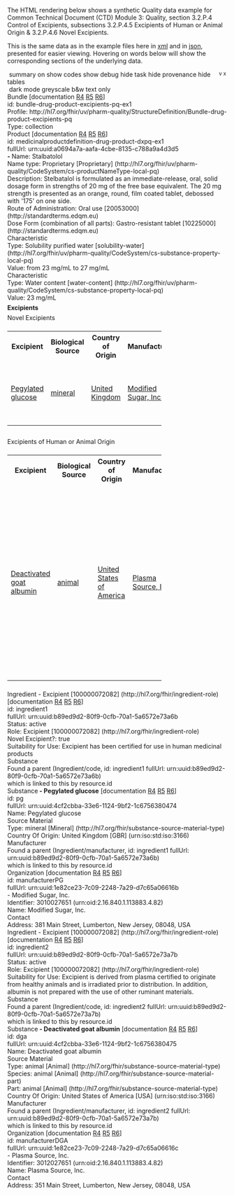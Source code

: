 The HTML rendering below shows a synthetic Quality data example for Common Technical Document (CTD) Module 3: Quality, section 3.2.P.4 Control of Excipients, subsections 3.2.P.4.5 Excipients of Human or Animal Origin & 3.2.P.4.6 Novel Excipients.
<html>
<body>
<div class="divBody">
<p>
						This is the same data as in the example files here in <a href="Bundle-bundle-drug-product-excipients-pq-ex1.xml.html">xml</a> and in <a href="Bundle-bundle-drug-product-excipients-pq-ex1.json.html">json</a>, presented for easier viewing.
						Hovering on words below will show the corresponding sections of the underlying data.
					</p>
</div>
<div class="greyable">
<div class="controls remove"><span> </span><span class="button" onclick="toggleSummary(this)" title="summary view">summary on</span><span> </span><span class="button" onclick="toggleCodes(this)" title="details of code systems">show codes</span><span> </span><span class="button" onclick="toggleDebug(this)" title="extra technical info">show debug</span><span style="float:right; margin-right:3px;"><span class="buttonNoUnderlineHidden" onclick="toggleLowerControls(this)"><sup title="expand this"> v </sup></span><span class="buttonNoUnderline" onclick="toggleRemove(this)"><sup title="close this">x</sup></span></span><span> </span><span class="button" onclick="toggleRemoveTask(this)" title="details of tasks for changes">hide task</span><span> </span><span class="button" onclick="toggleRemoveProvenance(this)" title="details of provenance for changes">hide provenance</span><span> </span><span class="button" onclick="toggleRemoveTables(this)" title="tabular data">hide tables</span><br><span> </span><span class="button" onclick="toggleDarkMode(this)" title="darkened display">dark mode</span><span> </span><span class="button" onclick="toggleApplyGreyscale(this)" title="grey and white display">greyscale</span><span> </span><span class="button" onclick="toggleBlackAndWhite(this,false)" title="black and white display">b&amp;w</span><span> </span><span class="button" onclick="togglePlainMode(this);" title="plain text display">text only</span></div>
<div class="divBody">
<div style="position:relative" class="summaryUnit" ondblclick="summaryHandler(event)">
<div class="debugOffBorder">
<div class="bundleBorder">
<div class="debugOff">
<div class="bundle"><a class="plainLink"><span class="bold" title="Bundle (id: bundle-drug-product-excipients-pq-ex1)
Profile: http://hl7.org/fhir/uv/pharm-quality/StructureDefinition/Bundle-drug-product-excipients-pq 

<Bundle>
    <id value=&quot;bundle-drug-product-excipients-pq-ex1&quot;/>
    <meta>
        <profile value=&quot;http://hl7.org/fhir/uv/pharm-quality/StructureDefinition/Bundle-drug-product-excipients-pq&quot;/>
    </meta>
    <type value=&quot;collection&quot;/>
    <!-- MedicinalProductDefinition - the main resource in any product scenario -->
    <entry>
        <fullUrl value=&quot;urn:uuid:a0694a7a-aafa-4cbe-8135-c788a9a4d3d5&quot;/>
        <resource>
            <!-- Section 1.1 - DP Identification -->
            <MedicinalProductDefinition>
                <id value=&quot;medicinalproductdefinition-drug-product-dxpq-ex1&quot;/>
                <description value=&quot;Stelbatalol is formulated as an immediate-release, oral, solid dosage form in strengths of 20 mg of the free base equivalent. The 20 mg strength is presented as an orange, round, film coated tablet, debossed with '175' on one side.&quot;/>
                <combinedPharmaceuticalDoseForm>
                    <coding>
                        <system value=&quot;http://standardterms.edqm.eu&quot;/>
                        <code value=&quot;10225000&quot;/>
                        <display value=&quot;Gastro-resistant tablet&quot;/>
                    </coding>
                </combinedPharmaceuticalDoseForm>
                <route>
                    <coding>
                        <system value=&quot;http://standardterms.edqm.eu&quot;/>
                        <code value=&quot;20053000&quot;/>
                        <display value=&quot;Oral use&quot;/>
                    </coding>
                </route>
                <name>
                    <productName value=&quot;Stalbatolol&quot;/>
                    <type>
                        <coding>
                            <system value=&quot;http://hl7.org/fhir/uv/pharm-quality/CodeSystem/cs-productNameType-local-pq&quot;/>
                            <code value=&quot;Proprietary&quot;/>
                            <display value=&quot;Proprietary&quot;/>
                        </coding>
                    </type>
                </name>
                <characteristic>
                    <extension url=&quot;http://hl7.org/fhir/uv/pharm-quality/StructureDefinition/Extension-substance-property-range-pq&quot;>
                        <valueRange>
                            <low>
                                <value value=&quot;23&quot;/>
                                <unit value=&quot;mg/mL&quot;/>
                            </low>
                            <high>
                                <value value=&quot;27&quot;/>
                                <unit value=&quot;mg/mL&quot;/>
                            </high>
                        </valueRange>
                    </extension>
                    <type>
                        <coding>
                            <system value=&quot;http://hl7.org/fhir/uv/pharm-quality/CodeSystem/cs-substance-property-local-pq&quot;/>
                            <code value=&quot;solubility-water&quot;/>
                            <display value=&quot;Solubility purified water&quot;/>
                        </coding>
                    </type>
                </characteristic>
                <characteristic>
                    <type>
                        <coding>
                            <system value=&quot;http://hl7.org/fhir/uv/pharm-quality/CodeSystem/cs-substance-property-local-pq&quot;/>
                            <code value=&quot;water-content&quot;/>
                            <display value=&quot;Water content&quot;/>
                        </coding>
                    </type>
                    <valueQuantity>
                        <value value=&quot;23&quot;/>
                        <unit value=&quot;mg/mL&quot;/>
                    </valueQuantity>
                </characteristic>
            </MedicinalProductDefinition>
        </resource>
    </entry>
    <entry>
        <fullUrl value=&quot;urn:uuid:1e82ce23-7c09-2248-7a29-d7c65a06616b&quot;/>
        <resource>
            <Organization>
                <id value=&quot;manufacturerPG&quot;/>
                <identifier>
                    <!-- FDA establishment identifier -->
                    <system value=&quot;urn:oid:2.16.840.1.113883.4.82&quot;/>
                    <value value=&quot;3010027651&quot;/>
                </identifier>
                <name value=&quot;Modified Sugar, Inc.&quot;/>
                <contact>
                    <address>
                        <line value=&quot;381 Main Street&quot;/>
                        <city value=&quot;Lumberton&quot;/>
                        <state value=&quot;New Jersey&quot;/>
                        <postalCode value=&quot;08048&quot;/>
                        <country value=&quot;USA&quot;/>
                    </address>
                </contact>
            </Organization>
        </resource>
    </entry>
    <entry>
        <fullUrl value=&quot;urn:uuid:1e82ce23-7c09-2248-7a29-d7c65a06616c&quot;/>
        <resource>
            <Organization>
                <id value=&quot;manufacturerDGA&quot;/>
                <identifier>
                    <!-- FDA establishment identifier -->
                    <system value=&quot;urn:oid:2.16.840.1.113883.4.82&quot;/>
                    <value value=&quot;3012027651&quot;/>
                </identifier>
                <name value=&quot;Plasma Source, Inc.&quot;/>
                <contact>
                    <address>
                        <line value=&quot;351 Main Street&quot;/>
                        <city value=&quot;Lumberton&quot;/>
                        <state value=&quot;New Jersey&quot;/>
                        <postalCode value=&quot;08048&quot;/>
                        <country value=&quot;USA&quot;/>
                    </address>
                </contact>
            </Organization>
        </resource>
    </entry>
    <entry>
        <fullUrl value=&quot;urn:uuid:b89ed9d2-80f9-0cfb-70a1-5a6572e73a6b&quot;/>
        <resource>
            <Ingredient>
                <id value=&quot;ingredient1&quot;/>
                <extension url=&quot;http://hl7.org/fhir/uv/pharm-quality/StructureDefinition/Extension-novel-excipient-pq&quot;>
                    <valueBoolean value=&quot;true&quot;/>
                </extension>
                <extension url=&quot;http://hl7.org/fhir/uv/pharm-quality/StructureDefinition/Extension-suitability-for-use-pq&quot;>
                    <valueString value=&quot;Excipient has been certified for use in human medicinal products&quot;/>
                </extension>
                <status value=&quot;active&quot;/>
                <for>
                    <reference value=&quot;MedicinalProductDefinition/medicinalproductdefinition-drug-product-dxpq-ex1&quot;/>
                </for>
                <role>
                    <coding>
                        <system value=&quot;http://hl7.org/fhir/ingredient-role&quot;/>
                        <code value=&quot;100000072082&quot;/>
                        <display value=&quot;Excipient&quot;/>
                    </coding>
                </role>
                <manufacturer>
                    <manufacturer>
                        <reference value=&quot;Organization/manufacturerPG&quot;/>
                    </manufacturer>
                </manufacturer>
                <substance>
                    <code>
                        <reference>
                            <reference value=&quot;SubstanceDefinition/pg&quot;/>
                        </reference>
                    </code>
                </substance>
            </Ingredient>
        </resource>
    </entry>
    <!-- Section 2.1 - DP Composition - Product Component -->
    <entry>
        <fullUrl value=&quot;urn:uuid:4cf2cbba-33e6-1124-9bf2-1c6756380474&quot;/>
        <resource>
            <SubstanceDefinition>
                <id value=&quot;pg&quot;/>
                <name>
                    <name value=&quot;Pegylated glucose&quot;/>
                </name>
                <sourceMaterial>
                    <type>
                        <coding>
                            <system value=&quot;http://hl7.org/fhir/substance-source-material-type&quot;/>
                            <code value=&quot;Mineral&quot;/>
                            <display value=&quot;mineral&quot;/>
                            <!-- to mean &quot;non-biological&quot; -->
                        </coding>
                    </type>
                    <countryOfOrigin>
                        <coding>
                            <system value=&quot;urn:iso:std:iso:3166&quot;/>
                            <code value=&quot;GBR&quot;/>
                            <display value=&quot;United Kingdom&quot;/>
                        </coding>
                    </countryOfOrigin>
                </sourceMaterial>
            </SubstanceDefinition>
        </resource>
    </entry>
    <entry>
        <fullUrl value=&quot;urn:uuid:b89ed9d2-80f9-0cfb-70a1-5a6572e73a7b&quot;/>
        <resource>
            <Ingredient>
                <id value=&quot;ingredient2&quot;/>
                <extension url=&quot;http://hl7.org/fhir/uv/pharm-quality/StructureDefinition/Extension-suitability-for-use-pq&quot;>
                    <valueString value=&quot;Excipient is derived from plasma certified to originate from healthy animals and is irradiated prior to distribution.  In addition, albumin is not prepared with the use of other ruminant materials.&quot;/>
                </extension>
                <status value=&quot;active&quot;/>
                <for>
                    <reference value=&quot;MedicinalProductDefinition/medicinalproductdefinition-drug-product-dxpq-ex1&quot;/>
                </for>
                <role>
                    <coding>
                        <system value=&quot;http://hl7.org/fhir/ingredient-role&quot;/>
                        <code value=&quot;100000072082&quot;/>
                        <display value=&quot;Excipient&quot;/>
                    </coding>
                </role>
                <manufacturer>
                    <manufacturer>
                        <reference value=&quot;Organization/manufacturerDGA&quot;/>
                    </manufacturer>
                </manufacturer>
                <substance>
                    <code>
                        <reference>
                            <reference value=&quot;SubstanceDefinition/dga&quot;/>
                        </reference>
                    </code>
                </substance>
            </Ingredient>
        </resource>
    </entry>
    <entry>
        <fullUrl value=&quot;urn:uuid:4cf2cbba-33e6-1124-9bf2-1c6756380475&quot;/>
        <resource>
            <SubstanceDefinition>
                <id value=&quot;dga&quot;/>
                <name>
                    <name value=&quot;Deactivated goat albumin&quot;/>
                </name>
                <sourceMaterial>
                    <type>
                        <coding>
                            <system value=&quot;http://hl7.org/fhir/substance-source-material-type&quot;/>
                            <code value=&quot;Animal&quot;/>
                            <display value=&quot;animal&quot;/>
                        </coding>
                    </type>
                    <species>
                        <coding>
                            <system value=&quot;http://hl7.org/fhir/substance-source-material-part&quot;/>
                            <code value=&quot;Animal&quot;/>
                            <display value=&quot;animal&quot;/>
                        </coding>
                    </species>
                    <part>
                        <coding>
                            <system value=&quot;http://hl7.org/fhir/substance-source-material-type&quot;/>
                            <code value=&quot;Animal&quot;/>
                            <display value=&quot;animal&quot;/>
                        </coding>
                    </part>
                    <countryOfOrigin>
                        <coding>
                            <system value=&quot;urn:iso:std:iso:3166&quot;/>
                            <code value=&quot;USA&quot;/>
                            <display value=&quot;United States of America&quot;/>
                        </coding>
                    </countryOfOrigin>
                </sourceMaterial>
            </SubstanceDefinition>
        </resource>
    </entry>" id="Bundle-bundle-drug-product-excipients-pq-ex1">Bundle</span></a><span class="debugOff"> [documentation <a target="_blank" href="http://hl7.org/fhir/R4/bundle.html#tt-uml">R4</a> <a target="_blank" href="http://hl7.org/fhir/bundle.html#tt-uml">R5</a> <a target="_blank" href="http://build.fhir.org/bundle.html#tt-uml">R6</a>]</span><div class="debugOff">id: bundle-drug-product-excipients-pq-ex1</div>
<div class="debugOff"></div>
<div class="debugOff"><span title="
<Bundle>
    <meta>
        <profile value=&quot;http://hl7.org/fhir/uv/pharm-quality/StructureDefinition/Bundle-drug-product-excipients-pq&quot;>">Profile: </span><span>http://hl7.org/fhir/uv/pharm-quality/StructureDefinition/Bundle-drug-product-excipients-pq</span></div>
<div><span title="
<Bundle>
    ...
    <type value=&quot;collection&quot;>">Type: </span><span><span>collection</span></span></div>
</div>
</div>
<div>
<div ondblclick="summaryHandler(event)" class="indent mpd summaryUnit"><a class="plainLink"><span class="bold" title="MedicinalProductDefinition (id: medicinalproductdefinition-drug-product-dxpq-ex1)(fullUrl: urn:uuid:a0694a7a-aafa-4cbe-8135-c788a9a4d3d5)

<Bundle>
    <entry>
        <resource>
            <MedicinalProductDefinition>
                <id value=&quot;medicinalproductdefinition-drug-product-dxpq-ex1&quot;/>
                <description value=&quot;Stelbatalol is formulated as an immediate-release, oral, solid dosage form in strengths of 20 mg of the free base equivalent. The 20 mg strength is presented as an orange, round, film coated tablet, debossed with '175' on one side.&quot;/>
                <combinedPharmaceuticalDoseForm>
                    <coding>
                        <system value=&quot;http://standardterms.edqm.eu&quot;/>
                        <code value=&quot;10225000&quot;/>
                        <display value=&quot;Gastro-resistant tablet&quot;/>
                    </coding>
                </combinedPharmaceuticalDoseForm>
                <route>
                    <coding>
                        <system value=&quot;http://standardterms.edqm.eu&quot;/>
                        <code value=&quot;20053000&quot;/>
                        <display value=&quot;Oral use&quot;/>
                    </coding>
                </route>
                <name>
                    <productName value=&quot;Stalbatolol&quot;/>
                    <type>
                        <coding>
                            <system value=&quot;http://hl7.org/fhir/uv/pharm-quality/CodeSystem/cs-productNameType-local-pq&quot;/>
                            <code value=&quot;Proprietary&quot;/>
                            <display value=&quot;Proprietary&quot;/>
                        </coding>
                    </type>
                </name>
                <characteristic>
                    <extension url=&quot;http://hl7.org/fhir/uv/pharm-quality/StructureDefinition/Extension-substance-property-range-pq&quot;>
                        <valueRange>
                            <low>
                                <value value=&quot;23&quot;/>
                                <unit value=&quot;mg/mL&quot;/>
                            </low>
                            <high>
                                <value value=&quot;27&quot;/>
                                <unit value=&quot;mg/mL&quot;/>
                            </high>
                        </valueRange>
                    </extension>
                    <type>
                        <coding>
                            <system value=&quot;http://hl7.org/fhir/uv/pharm-quality/CodeSystem/cs-substance-property-local-pq&quot;/>
                            <code value=&quot;solubility-water&quot;/>
                            <display value=&quot;Solubility purified water&quot;/>
                        </coding>
                    </type>
                </characteristic>
                <characteristic>
                    <type>
                        <coding>
                            <system value=&quot;http://hl7.org/fhir/uv/pharm-quality/CodeSystem/cs-substance-property-local-pq&quot;/>
                            <code value=&quot;water-content&quot;/>
                            <display value=&quot;Water content&quot;/>
                        </coding>
                    </type>
                    <valueQuantity>
                        <value value=&quot;23&quot;/>
                        <unit value=&quot;mg/mL&quot;/>
                    </valueQuantity>
                </characteristic>" id="MedicinalProductDefinition-medicinalproductdefinition-drug-product-dxpq-ex1">Product</span></a><span class="summaryHiddenOff"><span class="debugOff"> [documentation <a target="_blank" href="http://hl7.org/fhir/R4/medicinalproductdefinition.html#tt-uml">R4</a> <a target="_blank" href="http://hl7.org/fhir/medicinalproductdefinition.html#tt-uml">R5</a> <a target="_blank" href="http://build.fhir.org/medicinalproductdefinition.html#tt-uml">R6</a>]</span><div class="debugOff">id: medicinalproductdefinition-drug-product-dxpq-ex1</div>
<div class="debugOff"> fullUrl: urn:uuid:a0694a7a-aafa-4cbe-8135-c788a9a4d3d5</div></span><div class="summaryHiddenOff"></div><span class="summaryShowsOff"><b> - </b></span><span title="
<Bundle>
    <entry>
        <resource>
            <MedicinalProductDefinition>
                ...
                <name>
                    <productName value=&quot;Stalbatolol&quot;/>
                    <type>
                        <coding>
                            <system value=&quot;http://hl7.org/fhir/uv/pharm-quality/CodeSystem/cs-productNameType-local-pq&quot;/>
                            <code value=&quot;Proprietary&quot;/>
                            <display value=&quot;Proprietary&quot;/>
                        </coding>
                    </type>" class="bold"><span class="summaryHiddenOff">Name: </span><span>Stalbatolol</span></span><div class="summaryHiddenOff">
<div><span title="
<Bundle>
    <entry>
        <resource>
            <MedicinalProductDefinition>
                <name>
                    ...
                    <type>
                        <coding>
                            <system value=&quot;http://hl7.org/fhir/uv/pharm-quality/CodeSystem/cs-productNameType-local-pq&quot;/>
                            <code value=&quot;Proprietary&quot;/>
                            <display value=&quot;Proprietary&quot;/>
                        </coding>">Name type: </span><span title="
<Bundle>
    <entry>
        <resource>
            <MedicinalProductDefinition>
                <name>
                    <type>
                        <coding>
                            <system value=&quot;http://hl7.org/fhir/uv/pharm-quality/CodeSystem/cs-productNameType-local-pq&quot;/>
                            <code value=&quot;Proprietary&quot;/>
                            <display value=&quot;Proprietary&quot;/>">Proprietary<span class="greyOff"> [Proprietary]</span><span class="greyOff"> (http://hl7.org/fhir/uv/pharm-quality/CodeSystem/cs-productNameType-local-pq)</span></span></div>
</div>
<div class="summaryHiddenOff">
<div><span title="
<Bundle>
    <entry>
        <resource>
            <MedicinalProductDefinition>
                ...
                <description value=&quot;Stelbatalol is formulated as an immediate-release, oral, solid dosage form in strengths of 20 mg of the free base equivalent. The 20 mg strength is presented as an orange, round, film coated tablet, debossed with '175' on one side.&quot;>">Description: </span><span>Stelbatalol is formulated as an immediate-release, oral, solid dosage form in strengths of 20 mg of the free base equivalent. The 20 mg strength is presented as an orange, round, film coated tablet, debossed with '175' on one side.</span></div>
<div><span title="
<Bundle>
    <entry>
        <resource>
            <MedicinalProductDefinition>
                ...
                <route>
                    <coding>
                        <system value=&quot;http://standardterms.edqm.eu&quot;/>
                        <code value=&quot;20053000&quot;/>
                        <display value=&quot;Oral use&quot;/>
                    </coding>">Route of Administration: </span><span title="
<Bundle>
    <entry>
        <resource>
            <MedicinalProductDefinition>
                <route>
                    <coding>
                        <system value=&quot;http://standardterms.edqm.eu&quot;/>
                        <code value=&quot;20053000&quot;/>
                        <display value=&quot;Oral use&quot;/>">Oral use<span class="greyOff"> [20053000]</span><span class="greyOff"> (http://standardterms.edqm.eu)</span></span></div>
<div><span title="
<Bundle>
    <entry>
        <resource>
            <MedicinalProductDefinition>
                ...
                <combinedPharmaceuticalDoseForm>
                    <coding>
                        <system value=&quot;http://standardterms.edqm.eu&quot;/>
                        <code value=&quot;10225000&quot;/>
                        <display value=&quot;Gastro-resistant tablet&quot;/>
                    </coding>">Dose Form (combination of all parts): </span><span title="
<Bundle>
    <entry>
        <resource>
            <MedicinalProductDefinition>
                <combinedPharmaceuticalDoseForm>
                    <coding>
                        <system value=&quot;http://standardterms.edqm.eu&quot;/>
                        <code value=&quot;10225000&quot;/>
                        <display value=&quot;Gastro-resistant tablet&quot;/>">Gastro-resistant tablet<span class="greyOff"> [10225000]</span><span class="greyOff"> (http://standardterms.edqm.eu)</span></span></div>
<div class="summaryHiddenOff">
<div class="indent mpdl2"><span title="
<Bundle>
    <entry>
        <resource>
            <MedicinalProductDefinition>
                ...
                <characteristic>
                    <extension url=&quot;http://hl7.org/fhir/uv/pharm-quality/StructureDefinition/Extension-substance-property-range-pq&quot;>
                        <valueRange>
                            <low>
                                <value value=&quot;23&quot;/>
                                <unit value=&quot;mg/mL&quot;/>
                            </low>
                            <high>
                                <value value=&quot;27&quot;/>
                                <unit value=&quot;mg/mL&quot;/>
                            </high>
                        </valueRange>
                    </extension>
                    <type>
                        <coding>
                            <system value=&quot;http://hl7.org/fhir/uv/pharm-quality/CodeSystem/cs-substance-property-local-pq&quot;/>
                            <code value=&quot;solubility-water&quot;/>
                            <display value=&quot;Solubility purified water&quot;/>
                        </coding>
                    </type>">Characteristic</span><div><span title="
<Bundle>
    <entry>
        <resource>
            <MedicinalProductDefinition>
                <characteristic>
                    ...
                    <type>
                        <coding>
                            <system value=&quot;http://hl7.org/fhir/uv/pharm-quality/CodeSystem/cs-substance-property-local-pq&quot;/>
                            <code value=&quot;solubility-water&quot;/>
                            <display value=&quot;Solubility purified water&quot;/>
                        </coding>">Type: <span title="
<Bundle>
    <entry>
        <resource>
            <MedicinalProductDefinition>
                <characteristic>
                    <type>
                        <coding>
                            <system value=&quot;http://hl7.org/fhir/uv/pharm-quality/CodeSystem/cs-substance-property-local-pq&quot;/>
                            <code value=&quot;solubility-water&quot;/>
                            <display value=&quot;Solubility purified water&quot;/>">Solubility purified water<span class="greyOff"> [solubility-water]</span><span class="greyOff"> (http://hl7.org/fhir/uv/pharm-quality/CodeSystem/cs-substance-property-local-pq)</span></span></span></div>
<div><span title="
<Bundle>
    <entry>
        <resource>
            <MedicinalProductDefinition>
                <characteristic>
                    <extension url=&quot;http://hl7.org/fhir/uv/pharm-quality/StructureDefinition/Extension-substance-property-range-pq&quot;>
                        <valueRange>
                            <low>
                                <value value=&quot;23&quot;/>
                                <unit value=&quot;mg/mL&quot;/>
                            </low>
                            <high>
                                <value value=&quot;27&quot;/>
                                <unit value=&quot;mg/mL&quot;/>
                            </high>">Value: from <span title="
<Bundle>
    <entry>
        <resource>
            <MedicinalProductDefinition>
                <characteristic>
                    <extension url=&quot;http://hl7.org/fhir/uv/pharm-quality/StructureDefinition/Extension-substance-property-range-pq&quot;>
                        <valueRange>
                            <low>
                                <value value=&quot;23&quot;/>
                                <unit value=&quot;mg/mL&quot;/>">23 mg/mL</span> to <span title="
<Bundle>
    <entry>
        <resource>
            <MedicinalProductDefinition>
                <characteristic>
                    <extension url=&quot;http://hl7.org/fhir/uv/pharm-quality/StructureDefinition/Extension-substance-property-range-pq&quot;>
                        <valueRange>
                            ...
                            <high>
                                <value value=&quot;27&quot;/>
                                <unit value=&quot;mg/mL&quot;/>">27 mg/mL</span></span></div>
</div>
</div>
<div class="summaryHiddenOff">
<div class="indent mpdl2"><span title="
<Bundle>
    <entry>
        <resource>
            <MedicinalProductDefinition>
                ...
                <characteristic>
                    <type>
                        <coding>
                            <system value=&quot;http://hl7.org/fhir/uv/pharm-quality/CodeSystem/cs-substance-property-local-pq&quot;/>
                            <code value=&quot;water-content&quot;/>
                            <display value=&quot;Water content&quot;/>
                        </coding>
                    </type>
                    <valueQuantity>
                        <value value=&quot;23&quot;/>
                        <unit value=&quot;mg/mL&quot;/>
                    </valueQuantity>">Characteristic</span><div><span title="
<Bundle>
    <entry>
        <resource>
            <MedicinalProductDefinition>
                <characteristic>
                    <type>
                        <coding>
                            <system value=&quot;http://hl7.org/fhir/uv/pharm-quality/CodeSystem/cs-substance-property-local-pq&quot;/>
                            <code value=&quot;water-content&quot;/>
                            <display value=&quot;Water content&quot;/>
                        </coding>">Type: <span title="
<Bundle>
    <entry>
        <resource>
            <MedicinalProductDefinition>
                <characteristic>
                    <type>
                        <coding>
                            <system value=&quot;http://hl7.org/fhir/uv/pharm-quality/CodeSystem/cs-substance-property-local-pq&quot;/>
                            <code value=&quot;water-content&quot;/>
                            <display value=&quot;Water content&quot;/>">Water content<span class="greyOff"> [water-content]</span><span class="greyOff"> (http://hl7.org/fhir/uv/pharm-quality/CodeSystem/cs-substance-property-local-pq)</span></span></span></div>
<div><span title="
<Bundle>
    <entry>
        <resource>
            <MedicinalProductDefinition>
                <characteristic>
                    ...
                    <valueQuantity>
                        <value value=&quot;23&quot;/>
                        <unit value=&quot;mg/mL&quot;/>">Value: <span title="
<Bundle>
    <entry>
        <resource>
            <MedicinalProductDefinition>
                <characteristic>
                    ...
                    <valueQuantity>
                        <value value=&quot;23&quot;/>
                        <unit value=&quot;mg/mL&quot;/>">23 mg/mL</span></span></div>
</div>
</div>
</div><br style="line-height:6px;"><div class="htmlTableRemove">
<div class="indent org"><b>Excipients</b><div class="indent-no-border"><br style="line-height:6px;"><span>Novel Excipients</span><br style="line-height:6px;"><br style="line-height:6px;"><table class="rounded-corners white" id="tabularModeTable" style="width:70%;">
<tr>
<th>Excipient</th>
<th>Biological Source</th>
<th>Country of Origin</th>
<th>Manufacturer</th>
<th>Suitability for Use</th>
</tr>
<tr>
<td><a href="#SubstanceDefinition-pg" class="plainlink" title="
<Bundle>
    <entry>
        <resource>
            <SubstanceDefinition>
                <name>
                    <name value=&quot;Pegylated glucose&quot;>">Pegylated glucose</a></td>
<td><a href="#SubstanceDefinition-pg" class="plainlink" title="
<Bundle>
    <entry>
        <resource>
            <SubstanceDefinition>
                <sourceMaterial>
                    <type>
                        <coding>
                            <display value=&quot;mineral&quot;>">mineral</a></td>
<td><a href="#SubstanceDefinition-pg" class="plainlink" title="
<Bundle>
    <entry>
        <resource>
            <SubstanceDefinition>
                <sourceMaterial>
                    <countryOfOrigin>
                        <coding>
                            <display value=&quot;United Kingdom&quot;>">United Kingdom</a></td>
<td><a href="#Organization-manufacturerPG" class="plainlink" title="
<Bundle>
    <entry>
        <resource>
            <Organization>
                <name value=&quot;Modified Sugar, Inc.&quot;>">Modified Sugar, Inc.</a></td>
<td><a href="#Ingredient-ingredient1" class="plainlink" title="
<Bundle>
    <entry>
        <resource>
            <Ingredient>
                <extension url=&quot;http://hl7.org/fhir/uv/pharm-quality/StructureDefinition/Extension-suitability-for-use-pq&quot;>
                    <valueString value=&quot;Excipient has been certified for use in human medicinal products&quot;>">Excipient has been certified for use in human medicinal products</a></td>
</tr>
</table><br style="line-height:6px;"></div>
<div class="indent-no-border"><br style="line-height:6px;"><span>Excipients of Human or Animal Origin</span><br style="line-height:6px;"><br style="line-height:6px;"><table class="rounded-corners white" id="tabularModeTable" style="width:70%;">
<tr>
<th>Excipient</th>
<th>Biological Source</th>
<th>Country of Origin</th>
<th>Manufacturer</th>
<th>Suitability for Use</th>
</tr>
<tr></tr>
<tr>
<td><a href="#SubstanceDefinition-dga" class="plainlink" title="
<Bundle>
    <entry>
        <resource>
            <SubstanceDefinition>
                <name>
                    <name value=&quot;Deactivated goat albumin&quot;>">Deactivated goat albumin</a></td>
<td><a href="#SubstanceDefinition-dga" class="plainlink" title="
<Bundle>
    <entry>
        <resource>
            <SubstanceDefinition>
                <sourceMaterial>
                    <type>
                        <coding>
                            <display value=&quot;animal&quot;>">animal</a></td>
<td><a href="#SubstanceDefinition-dga" class="plainlink" title="
<Bundle>
    <entry>
        <resource>
            <SubstanceDefinition>
                <sourceMaterial>
                    <countryOfOrigin>
                        <coding>
                            <display value=&quot;United States of America&quot;>">United States of America</a></td>
<td><a href="#Organization-manufacturerDGA" class="plainlink" title="
<Bundle>
    <entry>
        <resource>
            <Organization>
                <name value=&quot;Plasma Source, Inc.&quot;>">Plasma Source, Inc.</a></td>
<td><a href="#Ingredient-ingredient2" class="plainlink" title="
<Bundle>
    <entry>
        <resource>
            <Ingredient>
                <extension url=&quot;http://hl7.org/fhir/uv/pharm-quality/StructureDefinition/Extension-suitability-for-use-pq&quot;>
                    <valueString value=&quot;Excipient is derived from plasma certified to originate from healthy animals and is irradiated prior to distribution.  In addition, albumin is not prepared with the use of other ruminant materials.&quot;>">Excipient is derived from plasma certified to originate from healthy animals and is irradiated prior to distribution.  In addition, albumin is not prepared with the use of other ruminant materials.</a></td>
</tr>
</table><br style="line-height:6px;"></div>
</div>
</div>
<div class="summaryHiddenOff"></div>
<div class="indent ing summaryUnit" ondblclick="summaryHandler(event)"><a class="plainLink"><span class="bold" title="Ingredient (id: ingredient1)(fullUrl: urn:uuid:b89ed9d2-80f9-0cfb-70a1-5a6572e73a6b)

<Bundle>
    <entry>
        <resource>
            <Ingredient>
                <id value=&quot;ingredient1&quot;/>
                <extension url=&quot;http://hl7.org/fhir/uv/pharm-quality/StructureDefinition/Extension-novel-excipient-pq&quot;>
                    <valueBoolean value=&quot;true&quot;/>
                </extension>
                <extension url=&quot;http://hl7.org/fhir/uv/pharm-quality/StructureDefinition/Extension-suitability-for-use-pq&quot;>
                    <valueString value=&quot;Excipient has been certified for use in human medicinal products&quot;/>
                </extension>
                <status value=&quot;active&quot;/>
                <for>
                    <reference value=&quot;MedicinalProductDefinition/medicinalproductdefinition-drug-product-dxpq-ex1&quot;/>
                </for>
                <role>
                    <coding>
                        <system value=&quot;http://hl7.org/fhir/ingredient-role&quot;/>
                        <code value=&quot;100000072082&quot;/>
                        <display value=&quot;Excipient&quot;/>
                    </coding>
                </role>
                <manufacturer>
                    <manufacturer>
                        <reference value=&quot;Organization/manufacturerPG&quot;/>
                    </manufacturer>
                </manufacturer>
                <substance>
                    <code>
                        <reference>
                            <reference value=&quot;SubstanceDefinition/pg&quot;/>
                        </reference>
                    </code>
                </substance>" id="Ingredient-ingredient1">Ingredient</span></a><span class="summaryShowsOff"> - <span title="
<Bundle>
    <entry>
        <resource>
            <Ingredient>
                <role>
                    <coding>
                        <system value=&quot;http://hl7.org/fhir/ingredient-role&quot;/>
                        <code value=&quot;100000072082&quot;/>
                        <display value=&quot;Excipient&quot;/>">Excipient<span class="greyOff"> [100000072082]</span><span class="greyOff"> (http://hl7.org/fhir/ingredient-role)</span></span></span><div class="summaryHiddenOff"><span class="debugOff"> [documentation <a target="_blank" href="http://hl7.org/fhir/R4/ingredient.html#tt-uml">R4</a> <a target="_blank" href="http://hl7.org/fhir/ingredient.html#tt-uml">R5</a> <a target="_blank" href="http://build.fhir.org/ingredient.html#tt-uml">R6</a>]</span><div class="debugOff">id: ingredient1</div>
<div class="debugOff"> fullUrl: urn:uuid:b89ed9d2-80f9-0cfb-70a1-5a6572e73a6b</div>
<div class="debugOff"><span title="
<Bundle>
    <entry>
        <resource>
            <Ingredient>
                ...
                <status value=&quot;active&quot;>">Status: </span><span>active</span></div>
<div><span title="
<Bundle>
    <entry>
        <resource>
            <Ingredient>
                ...
                <role>
                    <coding>
                        <system value=&quot;http://hl7.org/fhir/ingredient-role&quot;/>
                        <code value=&quot;100000072082&quot;/>
                        <display value=&quot;Excipient&quot;/>
                    </coding>">Role: </span><span title="
<Bundle>
    <entry>
        <resource>
            <Ingredient>
                <role>
                    <coding>
                        <system value=&quot;http://hl7.org/fhir/ingredient-role&quot;/>
                        <code value=&quot;100000072082&quot;/>
                        <display value=&quot;Excipient&quot;/>">Excipient<span class="greyOff"> [100000072082]</span><span class="greyOff"> (http://hl7.org/fhir/ingredient-role)</span></span></div>
</div>
<div class="summaryHiddenOff"><span title="
<Bundle>
    <entry>
        <resource>
            <Ingredient>
                ...
                <extension url=&quot;http://hl7.org/fhir/uv/pharm-quality/StructureDefinition/Extension-novel-excipient-pq&quot;>
                    <valueBoolean value=&quot;true&quot;/>">Novel Excipient?: </span><span>true</span></div>
<div class="summaryHiddenOff"><span title="
<Bundle>
    <entry>
        <resource>
            <Ingredient>
                ...
                <extension url=&quot;http://hl7.org/fhir/uv/pharm-quality/StructureDefinition/Extension-suitability-for-use-pq&quot;>
                    <valueString value=&quot;Excipient has been certified for use in human medicinal products&quot;/>">Suitability for Use: </span><span>Excipient has been certified for use in human medicinal products</span></div>
<div class="indent ingsub"><span title="
<Bundle>
    <entry>
        <resource>
            <Ingredient>
                ...
                <substance>
                    <code>
                        <reference>
                            <reference value=&quot;SubstanceDefinition/pg&quot;/>
                        </reference>
                    </code>">Substance</span><div class="indent sbd summaryUnit" ondblclick="summaryHandler(event)">
<div class="debugOff"><span>Found a parent (Ingredient/code, id: ingredient1 fullUrl: urn:uuid:b89ed9d2-80f9-0cfb-70a1-5a6572e73a6b)<br>which is linked to this by resource.id</span></div><a class="plainLink"><span class="bold" title="SubstanceDefinition (id: pg)(fullUrl: urn:uuid:4cf2cbba-33e6-1124-9bf2-1c6756380474)

<Bundle>
    <entry>
        <resource>
            <SubstanceDefinition>
                <id value=&quot;pg&quot;/>
                <name>
                    <name value=&quot;Pegylated glucose&quot;/>
                </name>
                <sourceMaterial>
                    <type>
                        <coding>
                            <system value=&quot;http://hl7.org/fhir/substance-source-material-type&quot;/>
                            <code value=&quot;Mineral&quot;/>
                            <display value=&quot;mineral&quot;/>
                            <!-- to mean &quot;non-biological&quot; -->
                        </coding>
                    </type>
                    <countryOfOrigin>
                        <coding>
                            <system value=&quot;urn:iso:std:iso:3166&quot;/>
                            <code value=&quot;GBR&quot;/>
                            <display value=&quot;United Kingdom&quot;/>
                        </coding>
                    </countryOfOrigin>
                </sourceMaterial>" id="SubstanceDefinition-pg">Substance</span></a><span class="summaryShowsOff"><b> - Pegylated glucose</b></span><span class="debugOff"> [documentation <a target="_blank" href="http://hl7.org/fhir/R4/substancedefinition.html#tt-uml">R4</a> <a target="_blank" href="http://hl7.org/fhir/substancedefinition.html#tt-uml">R5</a> <a target="_blank" href="http://build.fhir.org/substancedefinition.html#tt-uml">R6</a>]</span><div class="debugOff">id: pg</div>
<div class="debugOff"> fullUrl: urn:uuid:4cf2cbba-33e6-1124-9bf2-1c6756380474</div>
<div class="summaryHiddenOff">
<div class="indent sbddetails">
<div><span title="
<Bundle>
    <entry>
        <resource>
            <SubstanceDefinition>
                <name>
                    <name value=&quot;Pegylated glucose&quot;>">Name: </span><span><span>Pegylated glucose</span></span></div>
</div>
</div>
<div class="summaryHiddenOff"></div>
<div class="summaryHiddenOff"></div>
<div class="summaryHiddenOff">
<div class="summaryHiddenOff">
<div class="indent sbddetails2">
						Source Material
						<div><span title="
<Bundle>
    <entry>
        <resource>
            <SubstanceDefinition>
                <sourceMaterial>
                    <type>
                        <coding>
                            <system value=&quot;http://hl7.org/fhir/substance-source-material-type&quot;/>
                            <code value=&quot;Mineral&quot;/>
                            <display value=&quot;mineral&quot;/>
                            <!-- to mean &quot;non-biological&quot; -->
                        </coding>">Type: </span><span><span title="
<Bundle>
    <entry>
        <resource>
            <SubstanceDefinition>
                <sourceMaterial>
                    <type>
                        <coding>
                            <system value=&quot;http://hl7.org/fhir/substance-source-material-type&quot;/>
                            <code value=&quot;Mineral&quot;/>
                            <display value=&quot;mineral&quot;/>
                            <!-- to mean &quot;non-biological&quot; -->">mineral<span class="greyOff"> [Mineral]</span><span class="greyOff"> (http://hl7.org/fhir/substance-source-material-type)</span></span></span></div>
<div><span title="
<Bundle>
    <entry>
        <resource>
            <SubstanceDefinition>
                <sourceMaterial>
                    ...
                    <countryOfOrigin>
                        <coding>
                            <system value=&quot;urn:iso:std:iso:3166&quot;/>
                            <code value=&quot;GBR&quot;/>
                            <display value=&quot;United Kingdom&quot;/>
                        </coding>">Country Of Origin: </span><span><span title="
<Bundle>
    <entry>
        <resource>
            <SubstanceDefinition>
                <sourceMaterial>
                    <countryOfOrigin>
                        <coding>
                            <system value=&quot;urn:iso:std:iso:3166&quot;/>
                            <code value=&quot;GBR&quot;/>
                            <display value=&quot;United Kingdom&quot;/>">United Kingdom<span class="greyOff"> [GBR]</span><span class="greyOff"> (urn:iso:std:iso:3166)</span></span></span></div>
</div>
</div>
</div>
<div class="summaryHiddenOff"></div>
<div class="summaryHiddenOff"></div>
</div>
<div class="summaryHiddenOff"></div>
</div>
<div class="summaryHiddenOff">
<div class="indent prr"><span title="
<Bundle>
    <entry>
        <resource>
            <Ingredient>
                <manufacturer>
                    <manufacturer>
                        <reference value=&quot;Organization/manufacturerPG&quot;/>">Manufacturer</span><div class="indent org summaryUnit" ondblclick="summaryHandler(event)">
<div class="debugOff"><span>Found a parent (Ingredient/manufacturer, id: ingredient1 fullUrl: urn:uuid:b89ed9d2-80f9-0cfb-70a1-5a6572e73a6b)<br>which is linked to this by resource.id</span></div><a class="plainLink"><span class="bold" title="Organization (id: manufacturerPG)(fullUrl: urn:uuid:1e82ce23-7c09-2248-7a29-d7c65a06616b)

<Bundle>
    <entry>
        <resource>
            <Organization>
                <id value=&quot;manufacturerPG&quot;/>
                <identifier>
                    <!-- FDA establishment identifier -->
                    <system value=&quot;urn:oid:2.16.840.1.113883.4.82&quot;/>
                    <value value=&quot;3010027651&quot;/>
                </identifier>
                <name value=&quot;Modified Sugar, Inc.&quot;/>
                <contact>
                    <address>
                        <line value=&quot;381 Main Street&quot;/>
                        <city value=&quot;Lumberton&quot;/>
                        <state value=&quot;New Jersey&quot;/>
                        <postalCode value=&quot;08048&quot;/>
                        <country value=&quot;USA&quot;/>
                    </address>
                </contact>" id="Organization-manufacturerPG">Organization</span></a><span class="debugOff"> [documentation <a target="_blank" href="http://hl7.org/fhir/R4/organization.html#tt-uml">R4</a> <a target="_blank" href="http://hl7.org/fhir/organization.html#tt-uml">R5</a> <a target="_blank" href="http://build.fhir.org/organization.html#tt-uml">R6</a>]</span><div class="debugOff">id: manufacturerPG</div>
<div class="debugOff"> fullUrl: urn:uuid:1e82ce23-7c09-2248-7a29-d7c65a06616b</div><span class="summaryShowsOff"> - Modified Sugar, Inc.</span><div class="summaryHiddenOff">
<div><span title="
<Bundle>
    <entry>
        <resource>
            <Organization>
                ...
                <identifier>
                    <!-- FDA establishment identifier -->
                    <system value=&quot;urn:oid:2.16.840.1.113883.4.82&quot;/>
                    <value value=&quot;3010027651&quot;/>">Identifier: </span><span title="
<Bundle>
    <entry>
        <resource>
            <Organization>
                ...
                <identifier>
                    <!-- FDA establishment identifier -->
                    <system value=&quot;urn:oid:2.16.840.1.113883.4.82&quot;/>
                    <value value=&quot;3010027651&quot;/>">3010027651<span class="greyOff"> (urn:oid:2.16.840.1.113883.4.82)</span></span></div>
</div>
<div class="summaryHiddenOff">
<div><span title="
<Bundle>
    <entry>
        <resource>
            <Organization>
                ...
                <name value=&quot;Modified Sugar, Inc.&quot;>">Name: </span><span>Modified Sugar, Inc.</span></div>
<div class="indent org2">
					Contact
					<div><span title="
<Bundle>
    <entry>
        <resource>
            <Organization>
                <contact>
                    <address>
                        <line value=&quot;381 Main Street&quot;/>
                        <city value=&quot;Lumberton&quot;/>
                        <state value=&quot;New Jersey&quot;/>
                        <postalCode value=&quot;08048&quot;/>
                        <country value=&quot;USA&quot;/>">Address: </span><span title="
<Bundle>
    <entry>
        <resource>
            <Organization>
                <contact>
                    <address>
                        <line value=&quot;381 Main Street&quot;>">381 Main Street</span>, <span title="
<Bundle>
    <entry>
        <resource>
            <Organization>
                <contact>
                    <address>
                        ...
                        <city value=&quot;Lumberton&quot;>">Lumberton</span>, <span title="
<Bundle>
    <entry>
        <resource>
            <Organization>
                <contact>
                    <address>
                        ...
                        <state value=&quot;New Jersey&quot;>">New Jersey</span>, <span title="
<Bundle>
    <entry>
        <resource>
            <Organization>
                <contact>
                    <address>
                        ...
                        <postalCode value=&quot;08048&quot;>">08048</span>, <span title="
<Bundle>
    <entry>
        <resource>
            <Organization>
                <contact>
                    <address>
                        ...
                        <country value=&quot;USA&quot;>">USA</span></div>
</div>
</div>
</div>
</div>
</div>
</div>
<div class="indent ing summaryUnit" ondblclick="summaryHandler(event)"><a class="plainLink"><span class="bold" title="Ingredient (id: ingredient2)(fullUrl: urn:uuid:b89ed9d2-80f9-0cfb-70a1-5a6572e73a7b)

<Bundle>
    <entry>
        <resource>
            <Ingredient>
                <id value=&quot;ingredient2&quot;/>
                <extension url=&quot;http://hl7.org/fhir/uv/pharm-quality/StructureDefinition/Extension-suitability-for-use-pq&quot;>
                    <valueString value=&quot;Excipient is derived from plasma certified to originate from healthy animals and is irradiated prior to distribution.  In addition, albumin is not prepared with the use of other ruminant materials.&quot;/>
                </extension>
                <status value=&quot;active&quot;/>
                <for>
                    <reference value=&quot;MedicinalProductDefinition/medicinalproductdefinition-drug-product-dxpq-ex1&quot;/>
                </for>
                <role>
                    <coding>
                        <system value=&quot;http://hl7.org/fhir/ingredient-role&quot;/>
                        <code value=&quot;100000072082&quot;/>
                        <display value=&quot;Excipient&quot;/>
                    </coding>
                </role>
                <manufacturer>
                    <manufacturer>
                        <reference value=&quot;Organization/manufacturerDGA&quot;/>
                    </manufacturer>
                </manufacturer>
                <substance>
                    <code>
                        <reference>
                            <reference value=&quot;SubstanceDefinition/dga&quot;/>
                        </reference>
                    </code>
                </substance>" id="Ingredient-ingredient2">Ingredient</span></a><span class="summaryShowsOff"> - <span title="
<Bundle>
    <entry>
        <resource>
            <Ingredient>
                <role>
                    <coding>
                        <system value=&quot;http://hl7.org/fhir/ingredient-role&quot;/>
                        <code value=&quot;100000072082&quot;/>
                        <display value=&quot;Excipient&quot;/>">Excipient<span class="greyOff"> [100000072082]</span><span class="greyOff"> (http://hl7.org/fhir/ingredient-role)</span></span></span><div class="summaryHiddenOff"><span class="debugOff"> [documentation <a target="_blank" href="http://hl7.org/fhir/R4/ingredient.html#tt-uml">R4</a> <a target="_blank" href="http://hl7.org/fhir/ingredient.html#tt-uml">R5</a> <a target="_blank" href="http://build.fhir.org/ingredient.html#tt-uml">R6</a>]</span><div class="debugOff">id: ingredient2</div>
<div class="debugOff"> fullUrl: urn:uuid:b89ed9d2-80f9-0cfb-70a1-5a6572e73a7b</div>
<div class="debugOff"><span title="
<Bundle>
    <entry>
        <resource>
            <Ingredient>
                ...
                <status value=&quot;active&quot;>">Status: </span><span>active</span></div>
<div><span title="
<Bundle>
    <entry>
        <resource>
            <Ingredient>
                ...
                <role>
                    <coding>
                        <system value=&quot;http://hl7.org/fhir/ingredient-role&quot;/>
                        <code value=&quot;100000072082&quot;/>
                        <display value=&quot;Excipient&quot;/>
                    </coding>">Role: </span><span title="
<Bundle>
    <entry>
        <resource>
            <Ingredient>
                <role>
                    <coding>
                        <system value=&quot;http://hl7.org/fhir/ingredient-role&quot;/>
                        <code value=&quot;100000072082&quot;/>
                        <display value=&quot;Excipient&quot;/>">Excipient<span class="greyOff"> [100000072082]</span><span class="greyOff"> (http://hl7.org/fhir/ingredient-role)</span></span></div>
</div>
<div class="summaryHiddenOff"><span title="
<Bundle>
    <entry>
        <resource>
            <Ingredient>
                ...
                <extension url=&quot;http://hl7.org/fhir/uv/pharm-quality/StructureDefinition/Extension-suitability-for-use-pq&quot;>
                    <valueString value=&quot;Excipient is derived from plasma certified to originate from healthy animals and is irradiated prior to distribution.  In addition, albumin is not prepared with the use of other ruminant materials.&quot;/>">Suitability for Use: </span><span>Excipient is derived from plasma certified to originate from healthy animals and is irradiated prior to distribution.  In addition, albumin is not prepared with the use of other ruminant materials.</span></div>
<div class="indent ingsub"><span title="
<Bundle>
    <entry>
        <resource>
            <Ingredient>
                ...
                <substance>
                    <code>
                        <reference>
                            <reference value=&quot;SubstanceDefinition/dga&quot;/>
                        </reference>
                    </code>">Substance</span><div class="indent sbd summaryUnit" ondblclick="summaryHandler(event)">
<div class="debugOff"><span>Found a parent (Ingredient/code, id: ingredient2 fullUrl: urn:uuid:b89ed9d2-80f9-0cfb-70a1-5a6572e73a7b)<br>which is linked to this by resource.id</span></div><a class="plainLink"><span class="bold" title="SubstanceDefinition (id: dga)(fullUrl: urn:uuid:4cf2cbba-33e6-1124-9bf2-1c6756380475)

<Bundle>
    <entry>
        <resource>
            <SubstanceDefinition>
                <id value=&quot;dga&quot;/>
                <name>
                    <name value=&quot;Deactivated goat albumin&quot;/>
                </name>
                <sourceMaterial>
                    <type>
                        <coding>
                            <system value=&quot;http://hl7.org/fhir/substance-source-material-type&quot;/>
                            <code value=&quot;Animal&quot;/>
                            <display value=&quot;animal&quot;/>
                        </coding>
                    </type>
                    <species>
                        <coding>
                            <system value=&quot;http://hl7.org/fhir/substance-source-material-part&quot;/>
                            <code value=&quot;Animal&quot;/>
                            <display value=&quot;animal&quot;/>
                        </coding>
                    </species>
                    <part>
                        <coding>
                            <system value=&quot;http://hl7.org/fhir/substance-source-material-type&quot;/>
                            <code value=&quot;Animal&quot;/>
                            <display value=&quot;animal&quot;/>
                        </coding>
                    </part>
                    <countryOfOrigin>
                        <coding>
                            <system value=&quot;urn:iso:std:iso:3166&quot;/>
                            <code value=&quot;USA&quot;/>
                            <display value=&quot;United States of America&quot;/>
                        </coding>
                    </countryOfOrigin>
                </sourceMaterial>" id="SubstanceDefinition-dga">Substance</span></a><span class="summaryShowsOff"><b> - Deactivated goat albumin</b></span><span class="debugOff"> [documentation <a target="_blank" href="http://hl7.org/fhir/R4/substancedefinition.html#tt-uml">R4</a> <a target="_blank" href="http://hl7.org/fhir/substancedefinition.html#tt-uml">R5</a> <a target="_blank" href="http://build.fhir.org/substancedefinition.html#tt-uml">R6</a>]</span><div class="debugOff">id: dga</div>
<div class="debugOff"> fullUrl: urn:uuid:4cf2cbba-33e6-1124-9bf2-1c6756380475</div>
<div class="summaryHiddenOff">
<div class="indent sbddetails">
<div><span title="
<Bundle>
    <entry>
        <resource>
            <SubstanceDefinition>
                <name>
                    <name value=&quot;Deactivated goat albumin&quot;>">Name: </span><span><span>Deactivated goat albumin</span></span></div>
</div>
</div>
<div class="summaryHiddenOff"></div>
<div class="summaryHiddenOff"></div>
<div class="summaryHiddenOff">
<div class="summaryHiddenOff">
<div class="indent sbddetails2">
						Source Material
						<div><span title="
<Bundle>
    <entry>
        <resource>
            <SubstanceDefinition>
                <sourceMaterial>
                    <type>
                        <coding>
                            <system value=&quot;http://hl7.org/fhir/substance-source-material-type&quot;/>
                            <code value=&quot;Animal&quot;/>
                            <display value=&quot;animal&quot;/>
                        </coding>">Type: </span><span><span title="
<Bundle>
    <entry>
        <resource>
            <SubstanceDefinition>
                <sourceMaterial>
                    <type>
                        <coding>
                            <system value=&quot;http://hl7.org/fhir/substance-source-material-type&quot;/>
                            <code value=&quot;Animal&quot;/>
                            <display value=&quot;animal&quot;/>">animal<span class="greyOff"> [Animal]</span><span class="greyOff"> (http://hl7.org/fhir/substance-source-material-type)</span></span></span></div>
<div><span title="
<Bundle>
    <entry>
        <resource>
            <SubstanceDefinition>
                <sourceMaterial>
                    ...
                    <species>
                        <coding>
                            <system value=&quot;http://hl7.org/fhir/substance-source-material-part&quot;/>
                            <code value=&quot;Animal&quot;/>
                            <display value=&quot;animal&quot;/>
                        </coding>">Species: </span><span><span title="
<Bundle>
    <entry>
        <resource>
            <SubstanceDefinition>
                <sourceMaterial>
                    <species>
                        <coding>
                            <system value=&quot;http://hl7.org/fhir/substance-source-material-part&quot;/>
                            <code value=&quot;Animal&quot;/>
                            <display value=&quot;animal&quot;/>">animal<span class="greyOff"> [Animal]</span><span class="greyOff"> (http://hl7.org/fhir/substance-source-material-part)</span></span></span></div>
<div><span title="
<Bundle>
    <entry>
        <resource>
            <SubstanceDefinition>
                <sourceMaterial>
                    ...
                    <part>
                        <coding>
                            <system value=&quot;http://hl7.org/fhir/substance-source-material-type&quot;/>
                            <code value=&quot;Animal&quot;/>
                            <display value=&quot;animal&quot;/>
                        </coding>">Part: </span><span><span title="
<Bundle>
    <entry>
        <resource>
            <SubstanceDefinition>
                <sourceMaterial>
                    <part>
                        <coding>
                            <system value=&quot;http://hl7.org/fhir/substance-source-material-type&quot;/>
                            <code value=&quot;Animal&quot;/>
                            <display value=&quot;animal&quot;/>">animal<span class="greyOff"> [Animal]</span><span class="greyOff"> (http://hl7.org/fhir/substance-source-material-type)</span></span></span></div>
<div><span title="
<Bundle>
    <entry>
        <resource>
            <SubstanceDefinition>
                <sourceMaterial>
                    ...
                    <countryOfOrigin>
                        <coding>
                            <system value=&quot;urn:iso:std:iso:3166&quot;/>
                            <code value=&quot;USA&quot;/>
                            <display value=&quot;United States of America&quot;/>
                        </coding>">Country Of Origin: </span><span><span title="
<Bundle>
    <entry>
        <resource>
            <SubstanceDefinition>
                <sourceMaterial>
                    <countryOfOrigin>
                        <coding>
                            <system value=&quot;urn:iso:std:iso:3166&quot;/>
                            <code value=&quot;USA&quot;/>
                            <display value=&quot;United States of America&quot;/>">United States of America<span class="greyOff"> [USA]</span><span class="greyOff"> (urn:iso:std:iso:3166)</span></span></span></div>
</div>
</div>
</div>
<div class="summaryHiddenOff"></div>
<div class="summaryHiddenOff"></div>
</div>
<div class="summaryHiddenOff"></div>
</div>
<div class="summaryHiddenOff">
<div class="indent prr"><span title="
<Bundle>
    <entry>
        <resource>
            <Ingredient>
                <manufacturer>
                    <manufacturer>
                        <reference value=&quot;Organization/manufacturerDGA&quot;/>">Manufacturer</span><div class="indent org summaryUnit" ondblclick="summaryHandler(event)">
<div class="debugOff"><span>Found a parent (Ingredient/manufacturer, id: ingredient2 fullUrl: urn:uuid:b89ed9d2-80f9-0cfb-70a1-5a6572e73a7b)<br>which is linked to this by resource.id</span></div><a class="plainLink"><span class="bold" title="Organization (id: manufacturerDGA)(fullUrl: urn:uuid:1e82ce23-7c09-2248-7a29-d7c65a06616c)

<Bundle>
    <entry>
        <resource>
            <Organization>
                <id value=&quot;manufacturerDGA&quot;/>
                <identifier>
                    <!-- FDA establishment identifier -->
                    <system value=&quot;urn:oid:2.16.840.1.113883.4.82&quot;/>
                    <value value=&quot;3012027651&quot;/>
                </identifier>
                <name value=&quot;Plasma Source, Inc.&quot;/>
                <contact>
                    <address>
                        <line value=&quot;351 Main Street&quot;/>
                        <city value=&quot;Lumberton&quot;/>
                        <state value=&quot;New Jersey&quot;/>
                        <postalCode value=&quot;08048&quot;/>
                        <country value=&quot;USA&quot;/>
                    </address>
                </contact>" id="Organization-manufacturerDGA">Organization</span></a><span class="debugOff"> [documentation <a target="_blank" href="http://hl7.org/fhir/R4/organization.html#tt-uml">R4</a> <a target="_blank" href="http://hl7.org/fhir/organization.html#tt-uml">R5</a> <a target="_blank" href="http://build.fhir.org/organization.html#tt-uml">R6</a>]</span><div class="debugOff">id: manufacturerDGA</div>
<div class="debugOff"> fullUrl: urn:uuid:1e82ce23-7c09-2248-7a29-d7c65a06616c</div><span class="summaryShowsOff"> - Plasma Source, Inc.</span><div class="summaryHiddenOff">
<div><span title="
<Bundle>
    <entry>
        <resource>
            <Organization>
                ...
                <identifier>
                    <!-- FDA establishment identifier -->
                    <system value=&quot;urn:oid:2.16.840.1.113883.4.82&quot;/>
                    <value value=&quot;3012027651&quot;/>">Identifier: </span><span title="
<Bundle>
    <entry>
        <resource>
            <Organization>
                ...
                <identifier>
                    <!-- FDA establishment identifier -->
                    <system value=&quot;urn:oid:2.16.840.1.113883.4.82&quot;/>
                    <value value=&quot;3012027651&quot;/>">3012027651<span class="greyOff"> (urn:oid:2.16.840.1.113883.4.82)</span></span></div>
</div>
<div class="summaryHiddenOff">
<div><span title="
<Bundle>
    <entry>
        <resource>
            <Organization>
                ...
                <name value=&quot;Plasma Source, Inc.&quot;>">Name: </span><span>Plasma Source, Inc.</span></div>
<div class="indent org2">
					Contact
					<div><span title="
<Bundle>
    <entry>
        <resource>
            <Organization>
                <contact>
                    <address>
                        <line value=&quot;351 Main Street&quot;/>
                        <city value=&quot;Lumberton&quot;/>
                        <state value=&quot;New Jersey&quot;/>
                        <postalCode value=&quot;08048&quot;/>
                        <country value=&quot;USA&quot;/>">Address: </span><span title="
<Bundle>
    <entry>
        <resource>
            <Organization>
                <contact>
                    <address>
                        <line value=&quot;351 Main Street&quot;>">351 Main Street</span>, <span title="
<Bundle>
    <entry>
        <resource>
            <Organization>
                <contact>
                    <address>
                        ...
                        <city value=&quot;Lumberton&quot;>">Lumberton</span>, <span title="
<Bundle>
    <entry>
        <resource>
            <Organization>
                <contact>
                    <address>
                        ...
                        <state value=&quot;New Jersey&quot;>">New Jersey</span>, <span title="
<Bundle>
    <entry>
        <resource>
            <Organization>
                <contact>
                    <address>
                        ...
                        <postalCode value=&quot;08048&quot;>">08048</span>, <span title="
<Bundle>
    <entry>
        <resource>
            <Organization>
                <contact>
                    <address>
                        ...
                        <country value=&quot;USA&quot;>">USA</span></div>
</div>
</div>
</div>
</div>
</div>
</div>
<div class="summaryHiddenOff"></div>
<div></div>
</div>
</div>
</div>
</div>
</div>
<div class="debugOff"></div>
</div>
</div>
</body>
<style onLoad="resolveGlobalLinksThatCanBeLocal();">

@media all {

    /* consolas works better if text has to align but doesn't look so good.
       text size adjust gives better scaling on mobile devices, and also overrides default behaviour where
       only "full with" text gets scaled (so some divs do, and others dont) 150% looks ok on iPad Safari, but too big on iPad Chrome */
    .divBody { font:10pt 'Verdana'; margin-right:1.5em; margin-top:0.5em; -webkit-text-size-adjust:150%; }

    .indent {
        margin-left:1em; 	/* controls line to line indent */
        text-indent:-1em; 	/* moves text back to right, so that other parts of the div are still at the left */
        margin-right:1em;
        text-indent:0em;
        margin-right:0em;
        margin-top:0.2em;
        margin-bottom:-0.1em;
        padding-bottom:0.1em; /* at bottom of text */
        background-Color:#E6E0E1;
        border:2px solid white;
	    transform:translate(-2px, -2px);
	    border-radius: 5px;
	    visibility:visible; /* this is so that the outer border doesn't hide these */
    }
    .indent-no-border {
        margin-left:1em; 	/* controls line to line indent */
        text-indent:-1em; 	/* moves text back to right, so that other parts of the div are still at the left */
        margin-right:1em;
        text-indent:0em;
        margin-right:0em;
        margin-top:0.2em;
        margin-bottom:-0.1em;
        padding-bottom:0.1em; /* at bottom of text */
	    transform:translate(-2px, -2px);
		visibility:visible;
    }
	.bundle { background-Color: #e0dede }
    .bundleBorder {
        border:2px solid #cfcfcf;
	    border-radius: 5px;
	    margin: -1px;
        background-Color: #e0dede;
    }
    .visible { visibility:visible }

    .modifierExtension { font-weight:bold; color:red; }

    .white { background-Color:white }

    .pat { background-Color:#ffe699 }
    .patl2 { background-Color:#fae8b1 }
    .patl3 { background-Color:#fff1c7 }
    .patl4 { background-Color:#fff4d4 }
    
    .body { background-Color:#e3cd8a }
    .bodyl2 { background-Color:#e0cf99 }

    .comp { background-Color:#F5DEB3 }
    .compl2 { background-Color:#f5e4c4 }
    .compl3 { background-Color:#f5e8d0 }
    .compText { background-Color:#f5e8d0 }

    .mpd { background-Color:#ffe699 }
    .mpdl2 { background-Color:#fcebb6 }
    .mpdl3 { background-Color:#fcf0ca }

    .task { background-Color:#fcb568 }
    .task2 { background-Color:#ffd8ad }
    .task3 { background-Color:#ffdfbd }

    .proc { background-Color:#fcb568 }
    .procl2 { background-Color:#ffd8ad }
    .procl3 { background-Color:#ffdfbd }

    .prov { background-Color:#b4b4b4 }

    .cui { background-Color:#d9d2e9 }
    .cuidetails { background-Color:#e6e1f0 }

    .sbd,.hcs { background-Color:#affad5 }
    .sbddetails,.hcsl2 { background-Color:#c7fce2 }
    .sbddetails2,.hcsl3 { background-Color:#d4fae8 }
    .sbddetails3 { background-Color:#e3fcf0 }

    .apd { background-Color:#d5a6bd; word-wrap:break-all; }
    .apdl2 { background-Color:#e3c5d4; }
    .apdl3 { background-Color:#edd1df; }

    .allergy { background-Color:#d5a6bd; }
    .allergyl2 { background-Color:#d6bcc9; }
    .allergyl3 { background-Color:#d9cad1; }
    .allergyl4 { background-Color:#d9d4d6; }

    .adverseEvent { background-Color:#d6bcc9; }
    .adverseEventl2 { background-Color:#d9cad1; }
    .adverseEventl3 { background-Color:#d9d4d6; }

    .ppd { background-Color:#b6d7a8; width:70%; }
    .ppdl2, .ppdpackage { background-Color:#c2deb6 }
    .ppdl3, .ppdpackageitem { background-Color:#daf0d1 }
    .ppdl4  { background-Color:#e4f2df }

    .obs { background-Color:#b6d7a8; width:75%; }
    .obsl2 { background-Color:#c2deb6 }
    .obsl3 { background-Color:#d4ebca }

    .obsDef { background-Color:#93ad87; width:75%; }
    .obsDefl2 { background-Color:#a8c79b; }
    .obsDefl3 { background-Color:#b6d7a8; }

    .enc { background-Color:#d8f7a3 }
    .encl2 { background-Color: #e1fcb3 }
    .encl3 { background-Color:#e7ffbd }

    .prr { background-Color:#bfbfbf }
    .prrl2 { background-Color:#cfcfcf }
    
    .orgdark { background-Color:#bfbfbf }
    .file { background-Color:#bfbfbf }

    .pra { background-Color:#cfcfcf }
    .org { background-Color:#cfcfcf }
    .act { background-Color:#cfcfcf }
    .plan { background-Color:#cfcfcf }

    .imm { background-Color:#83bdd6 }
    .imml2 { background-Color: #afcedb }
    .imml3 { background-Color: #bde1f0 }

    .org2,.act2,.pral2,.planl2 { background-Color:#dfdfdf }
    .loc { background-Color:#dfdfdf }
    .org3,.act3,.planl3 { background-Color:#ededed }
	.org4,.act4,.planl4 { background-Color:#f2f2f2 }
	.org5 { background-Color:#f7f7f7 }

    .man {  background-Color:#a4c1f4 }
    .manl2 { background-Color:#c2d7fc }
    .manl3 { background-Color:#d9e7ff }
    .manl4 { background-Color:#e8f1ff }
    .manl5 { background-Color:#f5f9ff }

    .med {  background-Color:#a4c1f4 }
    .medl2 { background-Color:#b8cef5 }
    .medl3 { background-Color:#cedcf5 }
    .medl4 { background-Color:#dfe7f7 }

    .ing { background-Color:#f4cccc }
    .ingsub { background-Color:#f7d7d7 }
    .ingsubstr { background-Color:#fce3e3 }
    .ingrefsub { background-Color:#ffeded }

    .subd { background-Color:#b4a7d6 }
    .regauth { background-Color:#82e0dc }
    .regauthl2 { background-Color:#98ebe7 }
    .regauthcase { background-Color:#98ebe7 }
    .regauthcaseapp { background-Color:#aaf2ef }

    .medreq { background-Color:#82e0dc }
    .medreql2 { background-Color:#98ebe7 }

    .medstat { background-Color:#82e0dc }
    .medstatl2 { background-Color:#c2fffc }
    .medstatl3 { background-Color:#d4fffd }
    .medstatl4 { background-Color:#e8fcfc }
    .medstatl5 { background-Color:#f2fcfc }

    .serviceReq { background-Color:#c2fffc }
    .serviceReql2 { background-Color:#d4fffd }
    .serviceReql3 { background-Color:#e8fcfc }
    .serviceReql4 { background-Color:#f2fcfc }

    .supplyDel { background-Color:#5dded8 }
    .supplyDell2 { background-Color:#93ede9 }

	.cond { background-Color:#f4cccc }
    .condl2 { background-Color:#f5dcdc }
    .condl3 { background-Color:#f5e6e6 }

    .devd { background-Color:#b7b7b7 }
    .devdl2 { background-Color:#cfcfcf }
    .devdl3  { background-Color:#e3e3e3 }

    .flag { background-Color:#fffd8f }
    .flagl2 { background-Color:#fffda1 }
    .flagl3 { background-Color:#fcfbb6 }

    .consent { background-Color:#ffb68f }
    .consentl2 { background-Color:#fcc7ac }
    .consentl3 { background-Color: #ffd3bd }
    .consentl4 { background-Color: #ffe0d1 }

	.openButton { width: 12px;
					position: absolute;
        			top: 0px;
       				right: 2px;
       				color:white;
       				visibility:hidden }

 	div:has(div.summaryHidden) > span.openButton { visibility:visible }

	.noUnderline { text-decoration: none; color: inherit; }
	.noUnderline:hover { text-decoration: underline; color: revert; }

    .grey { color:dimgray  }
    .greyOff { color:dimgray; display:none  }
    .debug { color:#990000  }
    .debugOff { display:none }
    .debugBorder { visibility:visible }
    .debugOffBorder { visibility:hidden }

    .summaryHiddenOff { }
    .summaryHidden { display:none }
    .summaryShowsOff { display:none }
    .summaryShows { }

    .remove,.imageRemove,.commentRemove,.provenanceRemove,.taskRemove,.htmlTableRemove { }
    .removeOff,.imageRemoveOff,.commentRemoveOff,.provenanceRemoveOff,.taskRemoveOff,.htmlTableRemoveOff { display:none }

    .resetDebug { visibility:visible; }

	.controls { position: sticky;
				top:8px;
				float:right;
				clear:right;
				width:290px;
				overflow: hidden;
				height:18px;
				border: solid 1px grey;
				border-radius: 5px;
				margin-right: 23px;
				z-index:99;
				background-Color:#ffe699;
				font:10pt 'Verdana';
	}

	.image { position: sticky;
				top:8px;
				float:right;
				clear:right;
				border: solid 1px grey;
				border-radius: 5px;
				padding: 2px;
				z-index:99;
				margin-right: 23px;
				background-color:white;
				font:10pt 'Verdana';
	}

	.comment { position: sticky;
				top:8px;
				width:297.5px;
				border-radius: 5px;
				float:right;
				clear:right;
				border: solid 1px grey;
				z-index:99;
				margin-right: 23px;
				padding-left: 8px;
				background-color:white;
				font:10pt 'Verdana';
	}
	.instanceComment { text-decoration-line: underline;
					   text-decoration-style: dotted;
					   text-decoration-color: red; cursor: help; }

	.narrativeLink { text-decoration-line: underline;
					   text-decoration-style: dotted;
					   text-decoration-color: green; }
					   
    .bold { font-weight:bold; }
    .italic { font-style:italic; }

	.hand { cursor: pointer; }
    .button { text-decoration:underline; cursor: pointer; color:gray; }
    .buttonLabel { color:gray; }
    .buttonNoUnderline { cursor: pointer; color:gray; }
    .buttonNoUnderlineHidden { cursor: pointer; color:#ffe699; }
    .buttonNoUnderlineHidden:hover { color:gray; }

	sup { cursor: default; }
	.rotate-left { transform: rotate(-90deg) }

	.plainLink  { text-decoration: none; color: inherit; }
	.plainLink:visited { text-decoration: none; color: inherit; }

	.greyScale { -moz-filter:grayscale(100%);webkit-filter:grayscale(100%);filter:gray;filter:grayscale(100%) }
	
    .json-key { color:#000096 }
    .json-string { color:#994328 }
    .json-number { color:blue }
    .json-boolean { color:red }
    .json-null { color:green }
	
	th { background-color: #81BEF7; }
	td { padding: 3px; font:10pt 'Verdana'; }
	th { padding: 3px; font:10pt 'Verdana'; } /* seems to need setting explicitly, on site */

	.raised-border-td {
	  position: relative;
	}
	.raised-border-td::before {
	  content: "";
	  position: absolute;
	  top: -1px; /* Raise the border by 1px */
	  left: 0;
	  width: 100%;
	  border-top: 1px solid #000; /* 1px solid black border on the top */
	}
	
	table.rounded-corners {
	 	/* Change these properties */
	 	--border: 1px solid black;
	 	border-radius: 5px;
		font:10pt 'Verdana';
	
	 	/* Don't change these properties */
	 	border-spacing: 0;
	 	border-collapse: separate;
	 	border: var(--border);
	 	overflow: hidden;
	}
	table.white { background-color:white; }
	
	/* Apply a border to the right of all but the last column */
	table.rounded-corners th:not(:last-child),
	table.rounded-corners td:not(:last-child) {
	 border-right: var(--border);
	}
	
	/* Apply a border to the bottom of all but the last row */
	table.rounded-corners>thead>tr:not(:last-child)>th,
	table.rounded-corners>thead>tr:not(:last-child)>td,
	table.rounded-corners>tbody>tr:not(:last-child)>th,
	table.rounded-corners>tbody>tr:not(:last-child)>td,
	table.rounded-corners>tfoot>tr:not(:last-child)>th,
	table.rounded-corners>tfoot>tr:not(:last-child)>td,
	table.rounded-corners>tr:not(:last-child)>td,
	table.rounded-corners>tr:not(:last-child)>th,
	table.rounded-corners>thead:not(:last-child),
	table.rounded-corners>tbody:not(:last-child),
	table.rounded-corners>tfoot:not(:last-child) {
	 border-bottom: var(--border);
	}
	td.centred { text-align:center; }
}
	</style><SCRIPT><!--

		window.onload=function()
		{
			// Rik
			// first stop spans being clickable, so they can be double clicked to select text, without triggering summary mode
			var nodesSpan = document.querySelectorAll("span");
			for (var i=0; i < nodesSpan.length; i++) {
				var node = nodesSpan[i];
				node.ondblclick = function() { event.stopPropagation(); };
			}
			
			// add a hidden plus to anything that is a summary unit
			var nodes = document.querySelectorAll(".summaryUnit");
			for (var i=0; i < nodes.length; i++) {
				var node = nodes[i];
				var span = document.createElement('span');
            	span.textContent = '+';
            	span.title = 'This element is summarised - click to expand (or double-click the element background)';
            	span.className = 'openButton summaryUnit';
            	span.style.cursor = 'pointer';
            	node.prepend(span);
            	span.onclick = function() { summaryHandlerParent(event); };
			}

			// allow certain sections to load summarised
			var nodesIs = document.querySelectorAll(".initialSummary");
			for (var i=0; i < nodesIs.length; i++) {
				var node = nodesIs[i];
				toggleSummaryItem(node);
			}

		}

		function togglePlainMode(item)
		{
			toggleBlackAndWhite(item, true);
		}
		
		function toggleBlackAndWhite(item, plain = false)
		{
			handleBlackAndWhite(document.getElementsByClassName("greyable")[0]);
	
			var nodesTh = document.querySelectorAll("th"); // header from tabular mode
			for (var i=0; i < nodesTh.length; i++) {
				var node = nodesTh[i];
				if (getComputedStyle(node).backgroundColor == 'rgb(255, 255, 255)')
					node.style.backgroundColor = '#81BEF7'; // blue. should not be hard coded
				else
					node.style.backgroundColor = 'white';
			}

			// not clear why this is needed if have "greyable" above
			var nodes = document.getElementsByClassName("indent");
			for (var i=0; i < nodes.length; i++) {
				var node = nodes[i];
				if (getComputedStyle(node).borderColor == 'rgb(255, 255, 255)') // this will fail if another mode has changed it
				{
					if (plain!=true) // leave at white - so it disappears in effect
						node.style.borderColor = '#686868'; // grey
				}
				else
					node.style.borderColor = 'white';
			}
		}
		function handleBlackAndWhite(item)
		{
			var nodes = item.childNodes	;
			for (var i=0; i < nodes.length; i++) {
				var node = nodes[i];
			    if (node.nodeName.toLowerCase() == 'div')
			    {
					if (node.hasAttribute('oldStyle')) // undo b&w
					{
      					node.style.background = node.getAttribute('oldStyle');
						node.removeAttribute('oldStyle');
					}
					else
					{
						node.setAttribute('oldStyle', getComputedStyle(node).backgroundColor);
      					node.style.background = 'white';
					}
			     }
			     handleBlackAndWhite(node);
		     }
		}
		function toggleDarkMode(item)
		{
			var htmlElement = document.getElementsByTagName("html")[0];

			// make sure B&W mode isn't on because this messes up if it is (but the other way around does work)
			if (document.querySelectorAll('[oldStyle]').length!=0)
				return;

			var label = document.getElementById('renderTextLabel');
			var input = document.getElementById('renderInputfield');
			var inputPaste = document.getElementById('renderInputfieldPaste');
			//var renderLabel = document.getElementById('renderLabel'); // this is styled by the app, not here
			var img = document.getElementById('imgFhirLogo');
			var table = document.getElementById('tabularModeTable');

			// detect starting as white
			if ( getComputedStyle(htmlElement).backgroundColor == "rgba(0, 0, 0, 0)" ||   // what happens at first (strangely)
				 getComputedStyle(htmlElement).backgroundColor == "rgb(255, 255, 255)" || // what happens after we set to "black"
				 getComputedStyle(htmlElement).backgroundColor == "" ) 		
			{
				htmlElement.style.backgroundColor = 'black';
				if (label) label.style.color = 'gray';
				if (img) img.classList.add ('greyScale');
				if (input) input.style.backgroundColor = 'gray';
				if (inputPaste) inputPaste.style.backgroundColor = 'gray';
				if (table) {
					table.style.color = 'gray';
					table.style.borderColor = 'gray';
					var td = table.getElementsByTagName("td");
			  		for (i = 0; i < td.length; i++)
					    td[i].style.borderColor = "gray";
				}
			}
			else
			{
				htmlElement.style.backgroundColor = 'white';
				if (label) label.style.color = 'black';
				//if (renderLabel) renderLabel.style.color = 'black';
				if (input) input.style.backgroundColor = 'white';
				if (inputPaste) inputPaste.style.backgroundColor = 'white';
				if (img) img.classList.remove ('greyScale');
				if (table) {
					table.style.color = 'black';
					table.style.borderColor = 'black';
					var td = table.getElementsByTagName("td");
			  		for (i = 0; i < td.length; i++)
					    td[i].style.borderColor = "black";
				}
			}
			// tried using a brightness filter but it doesn't work, because it must change text etc too.

			var nodes = document.querySelectorAll('.indent, .bundle, .bundleBorder, .controls, .renderInputfield');
			for (var i=0; i < nodes.length; i++)
			{
				var node = nodes[i];
				if (node.hasAttribute('oldBrightColour')) // undo dark mode
				{
    				node.style.backgroundColor = node.getAttribute('oldBrightColour');
					node.removeAttribute('oldBrightColour');
    				node.style.borderColor = node.getAttribute('oldBrightBorder');
					node.removeAttribute('oldBrightBorder');
				}
				else
				{
					var colourRGB = getComputedStyle(node).backgroundColor; // but some browsers may not give it as RGB?
					var borderRGB = getComputedStyle(node).borderColor;
					var darkerColour = lightenDarkenColor(rgb2hex(colourRGB), -50);
					var darkerBorder = lightenDarkenColor(rgb2hex(borderRGB), -50);
					node.setAttribute('oldBrightColour', colourRGB);
					node.setAttribute('oldBrightBorder', borderRGB);
					node.style.backgroundColor = darkerColour;
					node.style.borderColor = darkerBorder;
				}
			}
			var textXMLnodes = document.querySelectorAll('.text');
			for (var i=0; i < textXMLnodes.length; i++)
			{
				var node = textXMLnodes[i];
				if (node.hasAttribute('oldDarkText')) // undo dark mode
				{
    				node.style.color = node.getAttribute('oldDarkText');
					node.removeAttribute('oldDarkText');
				}
				else
				{
					var colourRGB = getComputedStyle(node).color; // but some browsers may not give it as RGB?
					var lighterColour = 'grey';
					node.setAttribute('oldDarkText', colourRGB);
					node.style.color = lighterColour;
				}
			}
		}

		function rgb2hex(rgb)
		{
		    if (/^#[0-9A-F]{6}$/i.test(rgb)) return rgb;
		
		    rgb = rgb.match(/^rgb\((\d+),\s*(\d+),\s*(\d+)\)$/);
		    function hex(x) {
		        return ("0" + parseInt(x).toString(16)).slice(-2);
		    }
		    return "#" + hex(rgb[1]) + hex(rgb[2]) + hex(rgb[3]);
		}

		function lightenDarkenColor(col,amt) {
		    var usePound = false;
		    if ( col[0] == "#" ) {
		        col = col.slice(1);
		        usePound = true;
		    }
		
		    var num = parseInt(col,16);
		
		    var r = (num >> 16) + amt;
		
		    if ( r > 255 ) r = 255;
		    else if  (r < 0) r = 0;
		
		    var b = ((num >> 8) & 0x00FF) + amt;
		
		    if ( b > 255 ) b = 255;
		    else if  (b < 0) b = 0;
		
		    var g = (num & 0x0000FF) + amt;
		
		    if ( g > 255 ) g = 255;
		    else if  ( g < 0 ) g = 0;
		
		    return (usePound?"#":"") + (g | (b << 8) | (r << 16)).toString(16);
		}

		function resolveGlobalLinksThatCanBeLocal()
		{
			var nodes = document.querySelectorAll('.external-link');
			for (var i=0; i < nodes.length; i++) {
				var node = nodes[i];
				var href = node.href;
   				var urlPath = href.split('?url=').pop();
   				if (urlPath != href) {
   					var localId = node.getAttribute("localLink");
	   				var localElement = document.getElementById(localId);
	   				if (localElement) { 	   					// replace global href with local one if it exists (doesn't check if it is a true global link)
	   					node.href= '#' + localId;
	   					node.removeAttribute("localLink");
	   					node.removeAttribute("class"); // remove the external-link class
	   					node.title = node.title.replace(" (via server)"," (in page)");
	   				}
			   	 }
    			}
		}

		function toggleSummary(item)
		{
			toggleSummaryItem(document);
			
			if (item.innerHTML=='summary off')
				item.innerHTML='summary on';
			else
				item.innerHTML='summary off';
		}

		function toggleSummaryItem(item)
		{
			var els = item.querySelectorAll('.summaryHiddenOff');

			for (i = 0; i < els.length; i++) {
   		 		els[i].className = 'summaryHiddenTemp';
			}
			els = item.querySelectorAll('.summaryHidden'), i;
			for (i = 0; i < els.length; i++) {
   		 		els[i].className = 'summaryHiddenOff';
			}
			els = item.querySelectorAll('.summaryHiddenTemp'), i;
			for (i = 0; i < els.length; i++) {
   		 		els[i].className = 'summaryHidden';
			}
			var els = item.querySelectorAll('.summaryShowsOff'), i;
			for (i = 0; i < els.length; i++) {
   		 		els[i].className = 'summaryShowsTemp';
			}
			els = item.querySelectorAll('.summaryShows'), i;
			for (i = 0; i < els.length; i++) {
   		 		els[i].className = 'summaryShowsOff';
			}
			els = item.querySelectorAll('.summaryShowsTemp'), i;
			for (i = 0; i < els.length; i++) {
   		 		els[i].className = 'summaryShows';
			}
		}

		function toggleCodes(item)
		{
			var els = document.querySelectorAll('.greyOff'), i;
			for (i = 0; i < els.length; i++) {
   		 		els[i].className = 'greyTemp';
			}
			els = document.querySelectorAll('.grey'), i;
			for (i = 0; i < els.length; i++) {
   		 		els[i].className = 'greyOff';
			}
			els = document.querySelectorAll('.greyTemp'), i;
			for (i = 0; i < els.length; i++) {
   		 		els[i].className = 'grey';
			}
			if (item.innerHTML=='hide codes')
				item.innerHTML='show codes';
			else
				item.innerHTML='hide codes';
		}
		function toggleDebug(item)
		{
			var els = document.querySelectorAll('.debugOff'), i;
			for (i = 0; i < els.length; i++) {
   		 		els[i].className = 'debugTemp';
			}
			els = document.querySelectorAll('.debug'), i;
			for (i = 0; i < els.length; i++) {
   		 		els[i].className = 'debugOff';
			}
			els = document.querySelectorAll('.debugTemp'), i;
			for (i = 0; i < els.length; i++) {
   		 		els[i].className = 'debug';
			}

			els = document.querySelectorAll('.debugOffBorder'), i;
			for (i = 0; i < els.length; i++) {
   		 		els[i].className = 'debugTemp';
			}
			els = document.querySelectorAll('.debugBorder'), i;
			for (i = 0; i < els.length; i++) {
   		 		els[i].className = 'debugOffBorder';
			}
			els = document.querySelectorAll('.debugTemp'), i;
			for (i = 0; i < els.length; i++) {
   		 		els[i].className = 'debugBorder';
			}

			if (item.innerHTML=='hide debug')
				item.innerHTML='show debug';
			else
				item.innerHTML='hide debug';
		}
		function debugIsActive()
		{
			if (document.getElementsByClassName('debug')[0])
				return true;
			else
				return false;
		}
		function summaryIsActive()
		{
			if (document.getElementsByClassName('summaryHidden')[0])
				return true;
			else
				return false;
		}
		function codeViewIsActive()
		{
			if (document.getElementsByClassName('grey')[0])
				return true;
			else
				return false;
		}

		function toggleRemove(item)
		{
			var els = document.querySelectorAll('.removeOff'), i;
			for (i = 0; i < els.length; i++) {
   		 		els[i].className = 'removeTemp';
			}
			els = document.querySelectorAll('.remove'), i;
			for (i = 0; i < els.length; i++) {
   		 		els[i].className = 'removeOff';
			}
			els = document.querySelectorAll('.removeTemp'), i;
			for (i = 0; i < els.length; i++) {
   		 		els[i].className = 'remove';
			}
		}
		function toggleRemoveProvenance(item)
		{
			toggleRemoveStyle('provenance');
			if (item.innerHTML=='hide provenance')
				item.innerHTML='show provenance';
			else
				item.innerHTML='hide provenance';
		}
		function toggleRemoveTask(item)
		{
			toggleRemoveStyle('task');
			if (item.innerHTML=='hide task')
				item.innerHTML='show task';
			else
				item.innerHTML='hide task';
		}
		function toggleRemoveTables(item)
		{
			toggleRemoveStyle('htmlTable');
			if (item.innerHTML=='hide tables')
				item.innerHTML='show tables';
			else
				item.innerHTML='hide tables';
		}
		function toggleApplyGreyscale(item)
		{
			var element = document.getElementsByClassName("greyable")[0];
			if (element.style.cssText.includes("grayscale"))
				element.style.cssText = "";
			else
				element.style.cssText = "-moz-filter:grayscale(100%);webkit-filter:grayscale(100%);filter:gray;filter:grayscale(100%)";
		}
		function toggleRemoveImage(item)
		{
			toggleRemoveStyle('image');
		}
		function toggleRemoveComment(item)
		{
			toggleRemoveStyle('comment');
		}
		function toggleRemoveStyle(style)
		{
			var els = document.querySelectorAll('.'+style+'RemoveOff'), i;
			for (i = 0; i < els.length; i++) {
   		 		els[i].className = style+'RemoveTemp';
			}
			els = document.querySelectorAll('.'+style+'Remove'), i;
			for (i = 0; i < els.length; i++) {
   		 		els[i].className = style+'RemoveOff';
			}
			els = document.querySelectorAll('.'+style+'RemoveTemp'), i;
			for (i = 0; i < els.length; i++) {
   		 		els[i].className = style+'Remove';
			}
		}
		function toggleLowerControls(item)
		{
			var elements = document.getElementsByClassName("controls"); // because span is clicked, not the "item"
			if (item.textContent.includes('v') && (elements[0].style.height === ''||elements[0].style.height == "18px"))
			{
				//item.innerHTML = "<sup title='shrink this''>v</sup>";
		 		//elements[0].style.height = "36px";
		 		elements[0].style.height = "54px";
			}
			else
			{
				//item.innerHTML = "<sup title='expand this'>v&nbsp;</sup>";
		 		elements[0].style.height = "18px";
			}
		}

		function summaryHandler(event)
		{
			summaryHandlerCore(event,event.target);		
   		}
		function summaryHandlerParent(event)
		{
			summaryHandlerCore(event,event.target.parentElement);
		}
		function summaryHandlerCore(event,itemToUse)
		{
			// start from parent-or-self that has "summaryUnit" class
			if (itemToUse.classList.contains('summaryUnit')==false)
				itemToUse = findAncestor(event.target,'summaryUnit');
			toggleSummaryItem (itemToUse);
		    event.cancelBubble = true;
		    if (event.stopPropagation) event.stopPropagation();
		}
		function findAncestor (el, cls)
		{
		    while ((el = el.parentElement) && !el.classList.contains(cls));
		    return el;
		}

      --></SCRIPT><!--
		Status information:
		First resource in bundle:MedicinalProductDefinition
		Single resource bundle:false
		Single resource bundle Not Patient Or Bundle:false
		Single resource Not Patient:false
		Patient document:false
		General Bundle:false
		Not patient related:true
		=>Patient Centric Mode:false
		SubstanceDef Centric Mode:false
		Assumed profile:--></html>
